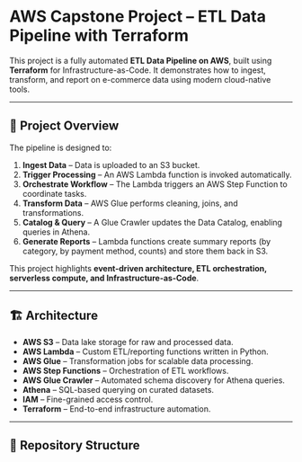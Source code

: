 # AWS Capstone Project – ETL Data Pipeline with Terraform

This project is a fully automated **ETL Data Pipeline on AWS**, built using **Terraform** for Infrastructure-as-Code. It demonstrates how to ingest, transform, and report on e-commerce data using modern cloud-native tools.

---

## 🚀 Project Overview
The pipeline is designed to:
1. **Ingest Data** – Data is uploaded to an S3 bucket.  
2. **Trigger Processing** – An AWS Lambda function is invoked automatically.  
3. **Orchestrate Workflow** – The Lambda triggers an AWS Step Function to coordinate tasks.  
4. **Transform Data** – AWS Glue performs cleaning, joins, and transformations.  
5. **Catalog & Query** – A Glue Crawler updates the Data Catalog, enabling queries in Athena.  
6. **Generate Reports** – Lambda functions create summary reports (by category, by payment method, counts) and store them back in S3.  

This project highlights **event-driven architecture, ETL orchestration, serverless compute, and Infrastructure-as-Code**.

---

## 🏗️ Architecture
- **AWS S3** – Data lake storage for raw and processed data.  
- **AWS Lambda** – Custom ETL/reporting functions written in Python.  
- **AWS Glue** – Transformation jobs for scalable data processing.  
- **AWS Step Functions** – Orchestration of ETL workflows.  
- **AWS Glue Crawler** – Automated schema discovery for Athena queries.  
- **Athena** – SQL-based querying on curated datasets.  
- **IAM** – Fine-grained access control.  
- **Terraform** – End-to-end infrastructure automation.

---

## 📂 Repository Structure
